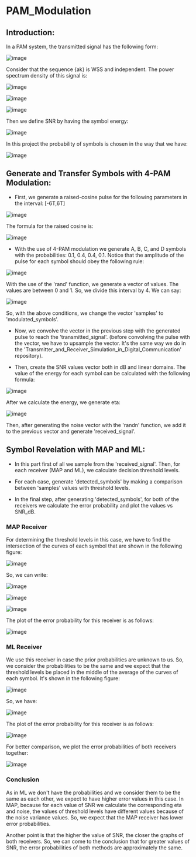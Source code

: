 # PAM_Modulation
## Introduction:
In a PAM system, the transmitted signal has the following form:

![image](https://user-images.githubusercontent.com/125180530/227782601-cd7da580-8316-4b31-b769-50ccc9055fe4.png)

Consider that the sequence {ak} is WSS and independent. The power spectrum density of this signal is:

![image](https://user-images.githubusercontent.com/125180530/227782789-fd2ca72b-6662-4d14-99cd-56dff73a90e9.png)

![image](https://user-images.githubusercontent.com/125180530/227782750-9f0ff079-3bf4-41f4-9a7f-7b20d6561f3a.png)

![image](https://user-images.githubusercontent.com/125180530/227782983-b19195db-03ae-4683-963e-a3c6ad970096.png)

Then we define SNR by having the symbol energy:

![image](https://user-images.githubusercontent.com/125180530/227783068-3a44e418-84ff-4b14-853a-78060245215d.png)

In this project the probability of symbols is chosen in the way that we have:

![image](https://user-images.githubusercontent.com/125180530/227783169-75ed8280-3942-4354-9ff0-b6fbec6a4ad6.png)

## Generate and Transfer Symbols with 4-PAM Modulation:
* First, we generate a raised-cosine pulse for the following parameters in the interval: [-6T,6T]

![image](https://user-images.githubusercontent.com/125180530/227783347-7f71f980-79b7-4320-a3e3-d549ab40b870.png)

The formula for the raised cosine is:

![image](https://user-images.githubusercontent.com/125180530/227783768-1d42cc92-33f9-4695-887a-339bbb9024e5.png)

* With the use of 4-PAM modulation we generate A, B, C, and D symbols with the probabilities: 0.1, 0.4, 0.4, 0.1. Notice that the amplitude of the pulse for each symbol should obey the following rule:

![image](https://user-images.githubusercontent.com/125180530/227783701-09bd8e64-6856-40cd-83a3-811b3663a9ab.png)

With the use of the 'rand' function, we generate a vector of values. The values are between 0 and 1. So, we divide this interval by 4. We can say:

![image](https://user-images.githubusercontent.com/125180530/227784114-ad98c781-6e0f-4ee1-bd15-4213f20089de.png)

So, with the above conditions, we change the vector 'samples' to 'modulated_symbols'. 

* Now, we convolve the vector in the previous step with the generated pulse to reach the 'transmitted_signal'. (before convolving the pulse with the vector, we have to upsample the vector. It's the same way we do in the 'Transmitter_and_Receiver_Simulation_in_Digital_Communication' repository). 

* Then, create the SNR values vector both in dB and linear domains. The value of the energy for each symbol can be calculated with the following formula:

![image](https://user-images.githubusercontent.com/125180530/227784420-25b5e90b-fc71-4fe2-b693-a128217b56c5.png)

After we calculate the energy, we generate eta:

![image](https://user-images.githubusercontent.com/125180530/227784473-28bd53e2-a834-4517-9315-d0644e17ef1a.png)

Then, after generating the noise vector with the 'randn' function, we add it to the previous vector and generate 'received_signal'.

## Symbol Revelation with MAP and ML:
* In this part first of all we sample from the 'received_signal'. Then, for each receiver (MAP and ML), we calculate decision threshold levels.

* For each case, generate 'detected_symbols' by making a comparison between 'samples' values with threshold levels. 

* In the final step, after generating 'detected_symbols', for both of the receivers we calculate the error probability and plot the values vs SNR_dB. 

### MAP Receiver
For determining the threshold levels in this case, we have to find the intersection of the curves of each symbol that are shown in the following figure:

![image](https://user-images.githubusercontent.com/125180530/227784943-37ab96a9-34c0-42cd-8b42-1268d23f5569.png)

So, we can write:

![image](https://user-images.githubusercontent.com/125180530/227784972-ab6502a1-022f-4193-9d03-4675270cfcaa.png)

![image](https://user-images.githubusercontent.com/125180530/227784985-c1e2ab22-1612-430f-8fbd-aa57713a9021.png)

![image](https://user-images.githubusercontent.com/125180530/227785003-c3c9da39-9fcc-434e-8f9c-5d1dbc81145e.png)

The plot of the error probability for this receiver is as follows:

![image](https://user-images.githubusercontent.com/125180530/227785241-9355b4af-d650-4c19-885d-4f8b1798d39b.png)

### ML Receiver
We use this receiver in case the prior probabilities are unknown to us. So, we consider the probabilities to be the same and we expect that the threshold levels be placed in the middle of the average of the curves of each symbol. It's shown in the following figure:

![image](https://user-images.githubusercontent.com/125180530/227785399-eef301fc-5e21-4623-9d82-c9e690273f9c.png)

So, we have:

![image](https://user-images.githubusercontent.com/125180530/227785425-a16bb62a-db8b-420d-9b9a-2a38ce1460f1.png)

The plot of the error probability for this receiver is as follows:

![image](https://user-images.githubusercontent.com/125180530/227785469-50fc8c65-26f1-413e-a024-89b3a19952fd.png)

For better comparison, we plot the error probabilities of both receivers together:

![image](https://user-images.githubusercontent.com/125180530/227785501-51b5c6ed-5f0a-4e88-a76c-6bbe0c5c0948.png)

### Conclusion
As in ML we don't have the probabilities and we consider them to be the same as each other, we expect to have higher error values in this case. In MAP, because for each value of SNR we calculate the corresponding eta and noise, the values of threshold levels have different values because of the noise variance values. So, we expect that the MAP receiver has lower error probabilities. 

Another point is that the higher the value of SNR, the closer the graphs of both receivers. So, we can come to the conclusion that for greater values of SNR, the error probabilities of both methods are approximately the same. 
